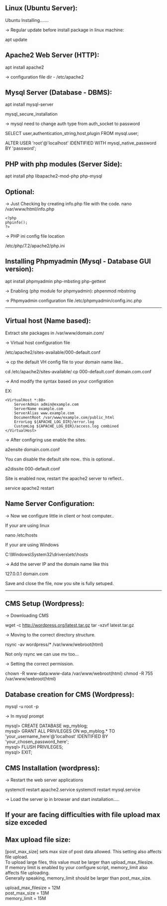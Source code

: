 Linux (Ubuntu Server):
----------------------

Ubuntu Installing.......

-> Regular update before install package in linux machine:

apt update

Apache2 Web Server (HTTP):
--------------------------

apt install apache2

-> configuration file dir - /etc/apache2

Mysql Server (Database - DBMS):
-------------------------------

apt install mysql-server

mysql_secure_installation

-> mysql need to change auth type from auth_socket to password

SELECT user,authentication_string,host,plugin FROM mysql.user;

ALTER USER 'root'@'localhost' IDENTIFIED WITH mysql_native_password BY 'password';

PHP with php modules (Server Side):
-----------------------------------

apt install php libapache2-mod-php php-mysql

Optional:
---------
-> Just Checking by creating info.php file with the code.
nano /var/www/html/info.php
```
<?php
phpinfo();
?>
```
-> PHP ini config file location

/etc/php/7.2/apache2/php.ini

Installing Phpmyadmin (Mysql - Database GUI version):
-----------------------------------------------------

apt install phpmyadmin php-mbsting php-gettext

-> Enabling (php module for phpmyadmin):
phpenmod mbstring

-> Phpmyadmin configuration file /etc/phpmyadmin/config.inc.php

--------------------------------------------------------------------------------------------------------------------------------------------

Virtual host (Name based):
--------------------------

Extract site packages in /var/www/domain.com/

-> Virtual host configuration file

/etc/apache2/sites-available/000-default.conf

-> cp the default VH config file to your domain name like..

cd /etc/apache2/sites-available/
cp 000-default.conf domain.com.conf

-> And modify the syntax based on your configration

EX:  
```
<VirtualHost *:80>
    ServerAdmin admin@example.com
    ServerName example.com
    ServerAlias www.example.com
    DocumentRoot /var/www/example.com/public_html
    ErrorLog ${APACHE_LOG_DIR}/error.log
    CustomLog ${APACHE_LOG_DIR}/access.log combined
</VirtualHost>
```
-> After configring use enable the sites.

a2ensite domain.com.conf

You can disable the default site now.. this is optional..

a2dissite 000-default.conf

Site is enabled now, restart the apache2 server to reflect..

service apache2 restart

Name Server Configuration:
--------------------------

-> Now we configure little in client or host computer..

If your are using linux

nano /etc/hosts

If your are using Windows

C:\Windows\System32\drivers\etc\hosts

-> Add the server IP and the domain name like this

127.0.0.1 domain.com

Save and close the file, now you site is fully setuped.

--------------------------------------------------------------------------------------------------------------------------------------------

CMS Setup (Wordpress):
-----------------------------

-> Downloading CMS

wget -c http://wordpress.org/latest.tar.gz
tar -xzvf latest.tar.gz

-> Moving to the correct directory structure.

rsync -av wordpress/* /var/www/webroot(html)

Not only rsync we can use mv too...

-> Setting the correct permission.

chown -R www-data:www-data /var/www/webroot(html)
chmod -R 755 /var/www/webroot(html)

Database creation for CMS (Wordpress):
--------------------------------------

mysql -u root -p 

-> In mysql prompt

mysql> CREATE DATABASE wp_myblog;  
mysql> GRANT ALL PRIVILEGES ON wp_myblog.* TO 'your_username_here'@'localhost' IDENTIFIED BY 'your_chosen_password_here';  
mysql> FLUSH PRIVILEGES;  
mysql> EXIT;  

CMS Installation (wordpress):
-----------------------------

-> Restart the web server applications

systemctl restart apache2.service 
systemctl restart mysql.service

-> Load the server ip in browser and start installation.....


If your are facing difficulties with file upload max size exceded
-----------------------------------------------------------------
Max upload file size:
---------------------

[post_max_size] sets max size of post data allowed. This setting also affects file upload.  
To upload large files, this value must be larger than upload_max_filesize.  
If memory limit is enabled by your configure script, memory_limit also affects file uploading.   
Generally speaking, memory_limit should be larger than post_max_size.  
  
upload_max_filesize = 12M  
post_max_size = 13M  
memory_limit = 15M  
